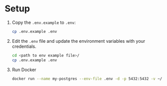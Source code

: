 # Setup

1. Copy the `.env.example` to `.env`:
   ```bash
   cp .env.example .env
   ```
2. Edit the `.env` file and update the environment variables with your credentials.
   ```bash
   cd <path to env example file>/
   cp .env.example .env
   ```
3. Run Docker
   ```bash
   docker run --name my-postgres --env-file .env -d -p 5432:5432 -v ~/postgres-data:/var/lib/postgresql/data postgres
   ```
